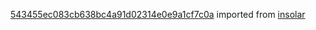 [543455ec083cb638bc4a91d02314e0e9a1cf7c0a](https://github.com/insolar/insolar/commit/543455ec083cb638bc4a91d02314e0e9a1cf7c0a) imported from [insolar](https://github.com/insolar/insolar)

